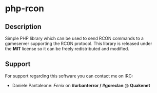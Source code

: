 php-rcon
========

## Description

Simple PHP library which can be used to send RCON commands to a gameserver supporting the RCON protocol.
This library is released under the **MIT** license so it can be freely redistributed and modified.

## Support

For support regarding this software you can contact me on IRC:

* Daniele Pantaleone: *Fenix* on **#urbanterror / #goreclan** @ **Quakenet**<br>